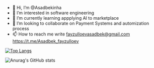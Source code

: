 - 👋 Hi, I’m @Asadbekinha
- 👀 I’m interested in software engineering
- 🌱 I’m currently learning appplying AI to marketplace
- 💞️ I’m looking to collaborate on Payment Systems and automization process
- 📫 How to reach me write fayzulloevasadbek@gmail.com https://t.me/Asadbek_fayzulloev

<!---
Asadbekinha/Asadbekinha is a ✨ special ✨ repository because its `README.md` (this file) appears on your GitHub profile.
You can click the Preview link to take a look at your changes.
--->



[![Top Langs](https://github-readme-stats.vercel.app/api/top-langs/?username=anuraghazra&layout=compact)](https://github.com/anuraghazra/github-readme-stats)


![Anurag's GitHub stats](https://github-readme-stats.vercel.app/api?username=asadbekinha&show_icons=true&theme=radical)
